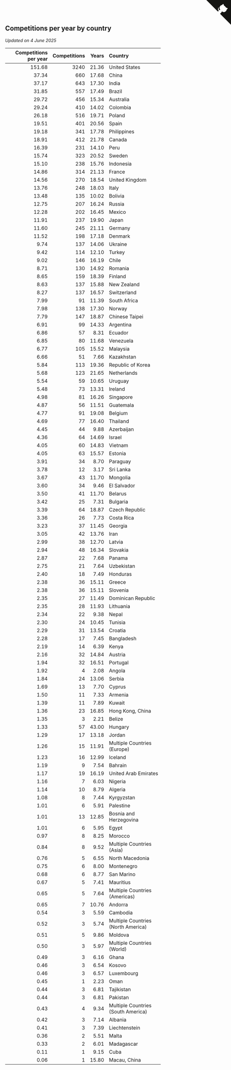 ## Competitions per year by country

*Updated on  4 June 2025*

| Competitions per year | Competitions | Years | Country |
| ---: | ---: | ---: | :--- |
| 151.68 | 3240 | 21.36 | United States |
| 37.34 | 660 | 17.68 | China |
| 37.17 | 643 | 17.30 | India |
| 31.85 | 557 | 17.49 | Brazil |
| 29.72 | 456 | 15.34 | Australia |
| 29.24 | 410 | 14.02 | Colombia |
| 26.18 | 516 | 19.71 | Poland |
| 19.51 | 401 | 20.56 | Spain |
| 19.18 | 341 | 17.78 | Philippines |
| 18.91 | 412 | 21.78 | Canada |
| 16.39 | 231 | 14.10 | Peru |
| 15.74 | 323 | 20.52 | Sweden |
| 15.10 | 238 | 15.76 | Indonesia |
| 14.86 | 314 | 21.13 | France |
| 14.56 | 270 | 18.54 | United Kingdom |
| 13.76 | 248 | 18.03 | Italy |
| 13.48 | 135 | 10.02 | Bolivia |
| 12.75 | 207 | 16.24 | Russia |
| 12.28 | 202 | 16.45 | Mexico |
| 11.91 | 237 | 19.90 | Japan |
| 11.60 | 245 | 21.11 | Germany |
| 11.52 | 198 | 17.18 | Denmark |
| 9.74 | 137 | 14.06 | Ukraine |
| 9.42 | 114 | 12.10 | Turkey |
| 9.02 | 146 | 16.19 | Chile |
| 8.71 | 130 | 14.92 | Romania |
| 8.65 | 159 | 18.39 | Finland |
| 8.63 | 137 | 15.88 | New Zealand |
| 8.27 | 137 | 16.57 | Switzerland |
| 7.99 | 91 | 11.39 | South Africa |
| 7.98 | 138 | 17.30 | Norway |
| 7.79 | 147 | 18.87 | Chinese Taipei |
| 6.91 | 99 | 14.33 | Argentina |
| 6.86 | 57 | 8.31 | Ecuador |
| 6.85 | 80 | 11.68 | Venezuela |
| 6.77 | 105 | 15.52 | Malaysia |
| 6.66 | 51 | 7.66 | Kazakhstan |
| 5.84 | 113 | 19.36 | Republic of Korea |
| 5.68 | 123 | 21.65 | Netherlands |
| 5.54 | 59 | 10.65 | Uruguay |
| 5.48 | 73 | 13.31 | Ireland |
| 4.98 | 81 | 16.26 | Singapore |
| 4.87 | 56 | 11.51 | Guatemala |
| 4.77 | 91 | 19.08 | Belgium |
| 4.69 | 77 | 16.40 | Thailand |
| 4.45 | 44 | 9.88 | Azerbaijan |
| 4.36 | 64 | 14.69 | Israel |
| 4.05 | 60 | 14.83 | Vietnam |
| 4.05 | 63 | 15.57 | Estonia |
| 3.91 | 34 | 8.70 | Paraguay |
| 3.78 | 12 | 3.17 | Sri Lanka |
| 3.67 | 43 | 11.70 | Mongolia |
| 3.60 | 34 | 9.46 | El Salvador |
| 3.50 | 41 | 11.70 | Belarus |
| 3.42 | 25 | 7.31 | Bulgaria |
| 3.39 | 64 | 18.87 | Czech Republic |
| 3.36 | 26 | 7.73 | Costa Rica |
| 3.23 | 37 | 11.45 | Georgia |
| 3.05 | 42 | 13.76 | Iran |
| 2.99 | 38 | 12.70 | Latvia |
| 2.94 | 48 | 16.34 | Slovakia |
| 2.87 | 22 | 7.68 | Panama |
| 2.75 | 21 | 7.64 | Uzbekistan |
| 2.40 | 18 | 7.49 | Honduras |
| 2.38 | 36 | 15.11 | Greece |
| 2.38 | 36 | 15.11 | Slovenia |
| 2.35 | 27 | 11.49 | Dominican Republic |
| 2.35 | 28 | 11.93 | Lithuania |
| 2.34 | 22 | 9.38 | Nepal |
| 2.30 | 24 | 10.45 | Tunisia |
| 2.29 | 31 | 13.54 | Croatia |
| 2.28 | 17 | 7.45 | Bangladesh |
| 2.19 | 14 | 6.39 | Kenya |
| 2.16 | 32 | 14.84 | Austria |
| 1.94 | 32 | 16.51 | Portugal |
| 1.92 | 4 | 2.08 | Angola |
| 1.84 | 24 | 13.06 | Serbia |
| 1.69 | 13 | 7.70 | Cyprus |
| 1.50 | 11 | 7.33 | Armenia |
| 1.39 | 11 | 7.89 | Kuwait |
| 1.36 | 23 | 16.85 | Hong Kong, China |
| 1.35 | 3 | 2.21 | Belize |
| 1.33 | 57 | 43.00 | Hungary |
| 1.29 | 17 | 13.18 | Jordan |
| 1.26 | 15 | 11.91 | Multiple Countries (Europe) |
| 1.23 | 16 | 12.99 | Iceland |
| 1.19 | 9 | 7.54 | Bahrain |
| 1.17 | 19 | 16.19 | United Arab Emirates |
| 1.16 | 7 | 6.03 | Nigeria |
| 1.14 | 10 | 8.79 | Algeria |
| 1.08 | 8 | 7.44 | Kyrgyzstan |
| 1.01 | 6 | 5.91 | Palestine |
| 1.01 | 13 | 12.85 | Bosnia and Herzegovina |
| 1.01 | 6 | 5.95 | Egypt |
| 0.97 | 8 | 8.25 | Morocco |
| 0.84 | 8 | 9.52 | Multiple Countries (Asia) |
| 0.76 | 5 | 6.55 | North Macedonia |
| 0.75 | 6 | 8.00 | Montenegro |
| 0.68 | 6 | 8.77 | San Marino |
| 0.67 | 5 | 7.41 | Mauritius |
| 0.65 | 5 | 7.64 | Multiple Countries (Americas) |
| 0.65 | 7 | 10.76 | Andorra |
| 0.54 | 3 | 5.59 | Cambodia |
| 0.52 | 3 | 5.74 | Multiple Countries (North America) |
| 0.51 | 5 | 9.86 | Moldova |
| 0.50 | 3 | 5.97 | Multiple Countries (World) |
| 0.49 | 3 | 6.16 | Ghana |
| 0.46 | 3 | 6.54 | Kosovo |
| 0.46 | 3 | 6.57 | Luxembourg |
| 0.45 | 1 | 2.23 | Oman |
| 0.44 | 3 | 6.81 | Tajikistan |
| 0.44 | 3 | 6.81 | Pakistan |
| 0.43 | 4 | 9.34 | Multiple Countries (South America) |
| 0.42 | 3 | 7.14 | Albania |
| 0.41 | 3 | 7.39 | Liechtenstein |
| 0.36 | 2 | 5.51 | Malta |
| 0.33 | 2 | 6.01 | Madagascar |
| 0.11 | 1 | 9.15 | Cuba |
| 0.06 | 1 | 15.80 | Macau, China |


<a href="https://github.com/jonatanklosko/wca_statistics" class="github-corner" aria-label="View source on Github"><svg width="80" height="80" viewBox="0 0 250 250" style="fill:#151513; color:#fff; position: absolute; top: 0; border: 0; right: 0;" aria-hidden="true"><path d="M0,0 L115,115 L130,115 L142,142 L250,250 L250,0 Z"></path><path d="M128.3,109.0 C113.8,99.7 119.0,89.6 119.0,89.6 C122.0,82.7 120.5,78.6 120.5,78.6 C119.2,72.0 123.4,76.3 123.4,76.3 C127.3,80.9 125.5,87.3 125.5,87.3 C122.9,97.6 130.6,101.9 134.4,103.2" fill="currentColor" style="transform-origin: 130px 106px;" class="octo-arm"></path><path d="M115.0,115.0 C114.9,115.1 118.7,116.5 119.8,115.4 L133.7,101.6 C136.9,99.2 139.9,98.4 142.2,98.6 C133.8,88.0 127.5,74.4 143.8,58.0 C148.5,53.4 154.0,51.2 159.7,51.0 C160.3,49.4 163.2,43.6 171.4,40.1 C171.4,40.1 176.1,42.5 178.8,56.2 C183.1,58.6 187.2,61.8 190.9,65.4 C194.5,69.0 197.7,73.2 200.1,77.6 C213.8,80.2 216.3,84.9 216.3,84.9 C212.7,93.1 206.9,96.0 205.4,96.6 C205.1,102.4 203.0,107.8 198.3,112.5 C181.9,128.9 168.3,122.5 157.7,114.1 C157.9,116.9 156.7,120.9 152.7,124.9 L141.0,136.5 C139.8,137.7 141.6,141.9 141.8,141.8 Z" fill="currentColor" class="octo-body"></path></svg></a><style>.github-corner:hover .octo-arm{animation:octocat-wave 560ms ease-in-out}@keyframes octocat-wave{0%,100%{transform:rotate(0)}20%,60%{transform:rotate(-25deg)}40%,80%{transform:rotate(10deg)}}@media (max-width:500px){.github-corner:hover .octo-arm{animation:none}.github-corner .octo-arm{animation:octocat-wave 560ms ease-in-out}}</style>
